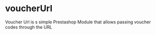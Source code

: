 voucherUrl
==========

Voucher Url is s simple Prestashop Module that allows passing voucher codes through the URL
